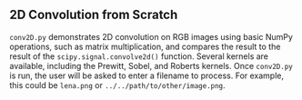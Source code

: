 ## 2D Convolution from Scratch

`conv2D.py` demonstrates 2D convolution on RGB images using basic NumPy operations, such as matrix multiplication, and compares the result to the result of the `scipy.signal.convolve2d()` function. Several kernels are available, including the Prewitt, Sobel, and Roberts kernels. Once `conv2D.py` is run, the user will be asked to enter a filename to process. For example, this could be `lena.png` or `../../path/to/other/image.png`.
